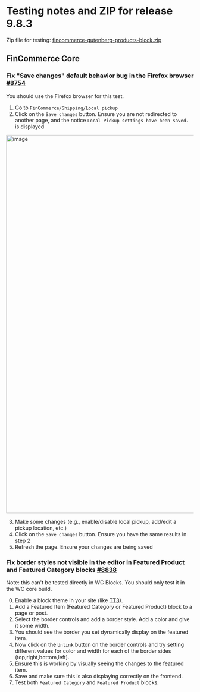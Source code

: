# Testing notes and ZIP for release 9.8.3

Zip file for testing: [fincommerce-gutenberg-products-block.zip](https://github.com/dieselfox1/fincommerce-blocks/files/11088586/fincommerce-gutenberg-products-block.zip)

## FinCommerce Core

### Fix "Save changes" default behavior bug in the Firefox browser [#8754](https://github.com/dieselfox1/fincommerce-blocks/pull/8754)

You should use the Firefox browser for this test.

1. Go to `FinCommerce/Shipping/Local pickup`
2. Click on the `Save changes` button. Ensure you are not redirected to another page, and the notice `Local Pickup settings have been saved.` is displayed
<img width="1018" alt="image" src="https://user-images.githubusercontent.com/14235870/225263783-6455a4c6-3200-4e93-8e92-74bdf2a83952.png">

3. Make some changes (e.g., enable/disable local pickup, add/edit a pickup location, etc.)
4. Click on the `Save changes` button. Ensure you have the same results in step 2
5. Refresh the page. Ensure your changes are being saved

### Fix border styles not visible in the editor in Featured Product and Featured Category blocks [#8838](https://github.com/dieselfox1/fincommerce-blocks/pull/8838)

Note: this can't be tested directly in WC Blocks. You should only test it in the WC core build.

0. Enable a block theme in your site (like [TT3](https://finpress.org/themes/twentytwentythree/)).
1. Add a Featured Item (Featured Category or Featured Product) block to a page or post.
2. Select the border controls and add a border style. Add a color and give it some width.
3. You should see the border you set dynamically display on the featured item.
4. Now click on the `Unlink` button on the border controls and try setting different values for color and width for each of the border sides (top,right,bottom,left).
5. Ensure this is working by visually seeing the changes to the featured item.
6. Save and make sure this is also displaying correctly on the frontend.
7. Test both `Featured Category` and `Featured Product` blocks.
